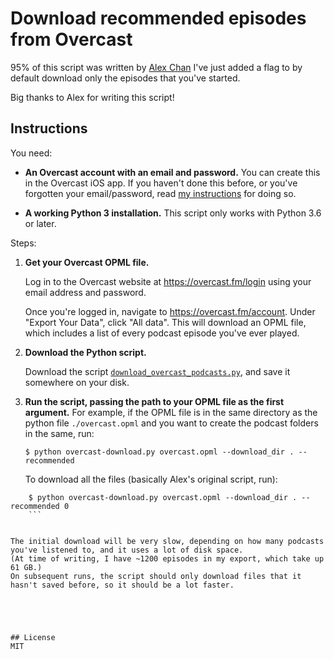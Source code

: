 # Download recommended episodes from Overcast

95% of this script was written by [Alex Chan](https://git.alexwlchan.net/?p=overcast-downloader;a=summary)
I've just added a flag to by default download only the episodes that you've started.

Big thanks to Alex for writing this script!

## Instructions

You need:

- **An Overcast account with an email and password.**
  You can create this in the Overcast iOS app.
  If you haven't done this before, or you've forgotten your email/password, read [my instructions](add_email_password) for doing so.

- **A working Python 3 installation.**
  This script only works with Python 3.6 or later.

Steps:

1.  **Get your Overcast OPML file.**

    Log in to the Overcast website at <https://overcast.fm/login> using your email address and password.

    Once you're logged in, navigate to <https://overcast.fm/account>.
    Under "Export Your Data", click "All data".
    This will download an OPML file, which includes a list of every podcast episode you've ever played.

2.  **Download the Python script.**

    Download the script [`download_overcast_podcasts.py`](download_overcast_podcasts.py), and save it somewhere on your disk.

3.  **Run the script, passing the path to your OPML file as the first argument.**
    For example, if the OPML file is in the same directory as the python file `./overcast.opml` and you want to create the podcast folders in the same, run:

    ```console
    $ python overcast-download.py overcast.opml --download_dir . --recommended
    ```

    To download all the files (basically Alex's original script, run):

````console
    $ python overcast-download.py overcast.opml --download_dir . --recommended 0
    ```


The initial download will be very slow, depending on how many podcasts you've listened to, and it uses a lot of disk space.
(At time of writing, I have ~1200 episodes in my export, which take up 61 GB.)
On subsequent runs, the script should only download files that it hasn't saved before, so it should be a lot faster.





## License
MIT
````
